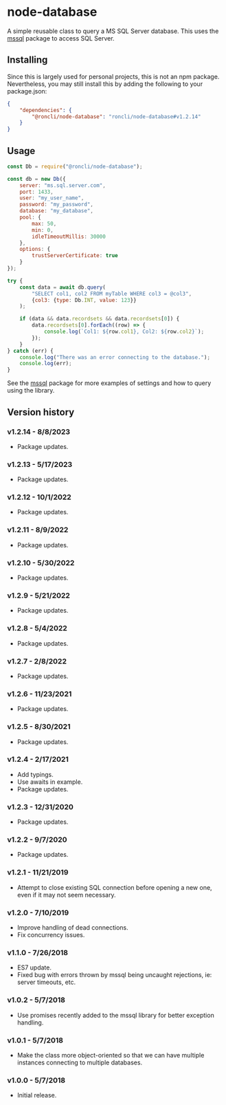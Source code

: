 # node-database
A simple reusable class to query a MS SQL Server database.  This uses the [mssql](https://github.com/tediousjs/node-mssql) package to access SQL Server.

## Installing
Since this is largely used for personal projects, this is not an npm package.  Nevertheless, you may still install this by adding the following to your package.json:

```json
{
    "dependencies": {
        "@roncli/node-database": "roncli/node-database#v1.2.14"
    }
}
```

## Usage
```javascript
const Db = require("@roncli/node-database");

const db = new Db({
    server: "ms.sql.server.com",
    port: 1433,
    user: "my_user_name",
    password: "my_password",
    database: "my_database",
    pool: {
        max: 50,
        min: 0,
        idleTimeoutMillis: 30000
    },
    options: {
        trustServerCertificate: true
    }
});

try {
    const data = await db.query(
        "SELECT col1, col2 FROM myTable WHERE col3 = @col3",
        {col3: {type: Db.INT, value: 123}}
    );

    if (data && data.recordsets && data.recordsets[0]) {
        data.recordsets[0].forEach((row) => {
            console.log(`Col1: ${row.col1}, Col2: ${row.col2}`);
        });
    }
} catch (err) {
    console.log("There was an error connecting to the database.");
    console.log(err);
}
```

See the [mssql](https://github.com/tediousjs/node-mssql) package for more examples of settings and how to query using the library.

## Version history

### v1.2.14 - 8/8/2023
* Package updates.

### v1.2.13 - 5/17/2023
* Package updates.

### v1.2.12 - 10/1/2022
* Package updates.

### v1.2.11 - 8/9/2022
* Package updates.

### v1.2.10 - 5/30/2022
* Package updates.

### v1.2.9 - 5/21/2022
* Package updates.

### v1.2.8 - 5/4/2022
* Package updates.

### v1.2.7 - 2/8/2022
* Package updates.

### v1.2.6 - 11/23/2021
* Package updates.

### v1.2.5 - 8/30/2021
* Package updates.

### v1.2.4 - 2/17/2021
* Add typings.
* Use awaits in example.
* Package updates.

### v1.2.3 - 12/31/2020
* Package updates.

### v1.2.2 - 9/7/2020
* Package updates.

### v1.2.1 - 11/21/2019
* Attempt to close existing SQL connection before opening a new one, even if it may not seem necessary.

### v1.2.0 - 7/10/2019
* Improve handling of dead connections.
* Fix concurrency issues.

### v1.1.0 - 7/26/2018
* ES7 update.
* Fixed bug with errors thrown by mssql being uncaught rejections, ie: server timeouts, etc.

### v1.0.2 - 5/7/2018
* Use promises recently added to the mssql library for better exception handling.

### v1.0.1 - 5/7/2018
* Make the class more object-oriented so that we can have multiple instances connecting to multiple databases.

### v1.0.0 - 5/7/2018
* Initial release.
